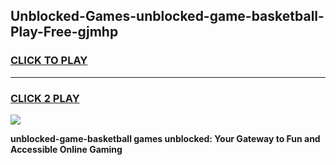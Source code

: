
## Unblocked-Games-unblocked-game-basketball-Play-Free-gjmhp
<h3>
<a href="https://premium76.site?title=unblocked-game-basketball&ref=20M">CLICK TO PLAY</a></h3>
<hr>

<h3>
<a href="https://premium76.site?title=unblocked-game-basketball&ref=20M">CLICK 2 PLAY</a>
  
</h3>

<a href="https://premium76.site?title=unblocked-game-basketball&ref=19M"><img src="https://clearcache.store/games.png"></a>


**unblocked-game-basketball games unblocked: Your Gateway to Fun and Accessible Online Gaming**
